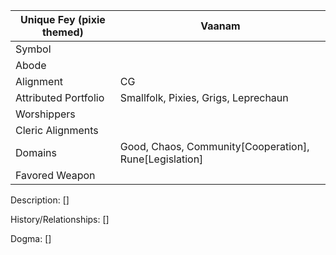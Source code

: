 | Unique Fey (pixie themed) | Vaanam |
| --- | --- |
| Symbol |
| Abode |
| Alignment | CG | 
| Attributed Portfolio | Smallfolk, Pixies, Grigs, Leprechaun | 
| Worshippers | 
| Cleric Alignments |
| Domains | Good, Chaos, Community[Cooperation], Rune[Legislation] 
| Favored Weapon |

Description: 
    []

History/Relationships:
    []
    
Dogma: 
    []